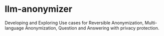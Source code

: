 # llm-anonymizer
Developing and Exploring Use cases for Reversible Anonymization, Multi-language Anonymization, Question and Answering with privacy protection.
